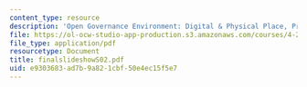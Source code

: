 ```yaml
---
content_type: resource
description: 'Open Governance Environment: Digital & Physical Place, Process and Presence'
file: https://ol-ocw-studio-app-production.s3.amazonaws.com/courses/4-285-research-topics-in-architecture-citizen-centered-design-of-open-governance-systems-fall-2002/e9303683ad7b9a821cbf50e4ec15f5e7_finalslideshowS02.pdf
file_type: application/pdf
resourcetype: Document
title: finalslideshowS02.pdf
uid: e9303683-ad7b-9a82-1cbf-50e4ec15f5e7
---
```

